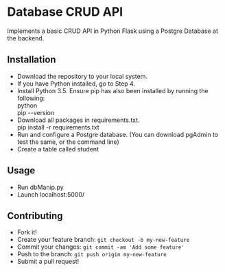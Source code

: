 <h1>Database CRUD API</h1>

Implements a basic CRUD API in Python Flask using a Postgre Database at the backend.

<h2>Installation</h2>

 * Download the repository to your local system. <br/>
 * If you have Python installed, go to Step 4. <br/>
 * Install Python 3.5. Ensure pip has also been installed by running the following: <br/>
    python <br/>
    pip --version <br/>
 * Download all packages in requirements.txt. <br/>
    pip install -r requirements.txt <br/>
 * Run and configure a Postgre database. (You can download pgAdmin to test the same, or the command line) <br/>
 * Create a table called student <br/>

<h2>Usage</h2>

 * Run dbManip.py <br/>
 * Launch localhost:5000/



<h2>Contributing</h2>

  * Fork it! 
  * Create your feature branch: `git checkout -b my-new-feature` 
  * Commit your changes: `git commit -am 'Add some feature'` 
  * Push to the branch: `git push origin my-new-feature`
  * Submit a pull request!



